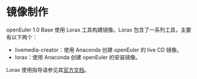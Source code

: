 # 镜像制作<a name="ZH-CN_TOPIC_0219737993"></a>

openEuler 1.0 Base 使用 Lorax 工具构建镜像。Lorax 包含了一系列工具，主要有以下两个：

-   livemedia-creator：使用 Anaconda 创建 openEuler 的 live CD 镜像。
-   lorax：使用 Anaconda 创建 openEuler 的安装镜像。

Lorax 使用指导请参见其[官方文档](https://weldr.io/lorax/)。

